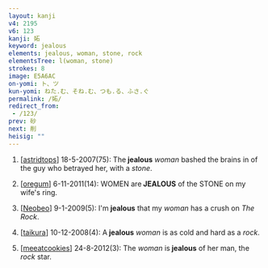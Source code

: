```yaml
---
layout: kanji
v4: 2195
v6: 123
kanji: 妬
keyword: jealous
elements: jealous, woman, stone, rock
elementsTree: l(woman, stone)
strokes: 8
image: E5A6AC
on-yomi: ト、ツ
kun-yomi: ねた.む、そね.む、つも.る、ふさ.ぐ
permalink: /妬/
redirect_from:
 - /123/
prev: 砂
next: 削
heisig: ""
---
```


1) [<a href="http://kanji.koohii.com/profile/astridtops">astridtops</a>] 18-5-2007(75): The<strong> jealous</strong> <em>woman</em> bashed the brains in of the guy who betrayed her, with a <em>stone</em>.

2) [<a href="http://kanji.koohii.com/profile/oregum">oregum</a>] 6-11-2011(14): WOMEN are<strong> JEALOUS</strong> of the STONE on my wife&#039;s ring.

3) [<a href="http://kanji.koohii.com/profile/Neobeo">Neobeo</a>] 9-1-2009(5): I&#039;m<strong> jealous</strong> that my <em>woman</em> has a crush on <em>The Rock</em>.

4) [<a href="http://kanji.koohii.com/profile/taikura">taikura</a>] 10-12-2008(4): A<strong> jealous</strong> <em>woman</em> is as cold and hard as a <em>rock</em>.

5) [<a href="http://kanji.koohii.com/profile/meeatcookies">meeatcookies</a>] 24-8-2012(3): The <em>woman</em> is<strong> jealous</strong> of her man, the <em>rock</em> star.

